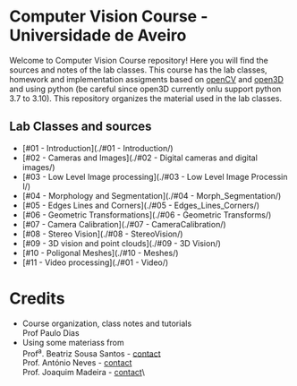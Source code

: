 # Computer Vision Course - Universidade de Aveiro

Welcome to Computer Vision Course repository! Here you will find the sources and notes of the lab classes. This course has the lab classes, homework and implementation assigments based on [openCV](https://opencv.org/) and [open3D](http://www.open3d.org/docs/release/#) and using python (be careful since open3D currently onlu support python 3.7 to 3.10). This  repository organizes the material used in the lab classes. 

## Lab Classes and sources
* [#01 - Introduction](./#01 - Introduction/)
* [#02 - Cameras and Images](./#02 - Digital cameras and digital images/)
* [#03 - Low Level Image processing](./#03 - Low Level Image Processin I/)
* [#04 - Morphology and Segmentation](./#04 - Morph_Segmentation/)
* [#05 - Edges Lines and Corners](./#05 - Edges_Lines_Corners/)
* [#06 - Geometric Transformations](./#06 - Geometric Transforms/)
* [#07 - Camera Calibration](./#07 - CameraCalibration/)
* [#08 - Stereo Vision](./#08 - StereoVision/)
* [#09 - 3D vision and point clouds](./#09 - 3D Vision/)
* [#10 - Poligonal Meshes](./#10 - Meshes/)
* [#11 - Video processing](./#01 - Video/)


# Credits
* Course organization, class notes and tutorials  
Prof Paulo Dias  
* Using some materiass from\
Prof<sup>a</sup>. Beatriz Sousa Santos - [contact](mailto:bss@ua.pt)\
Prof. António Neves - [contact](mailto:an@ua.pt)\
Prof. Joaquim Madeira - [contact](mailto:jmadeira@ua.pt)\

